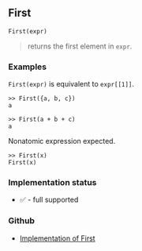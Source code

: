 ## First

```
First(expr)
```
> returns the first element in `expr`.

### Examples

`First(expr)` is equivalent to `expr[[1]]`.
```
>> First({a, b, c})
a
 
>> First(a + b + c)
a
```

Nonatomic expression expected.
```
>> First(x)
First(x)
```






### Implementation status

* &#x2705; - full supported

### Github

* [Implementation of First](https://github.com/axkr/symja_android_library/blob/master/symja_android_library/matheclipse-core/src/main/java/org/matheclipse/core/builtin/ListFunctions.java#L2860) 
